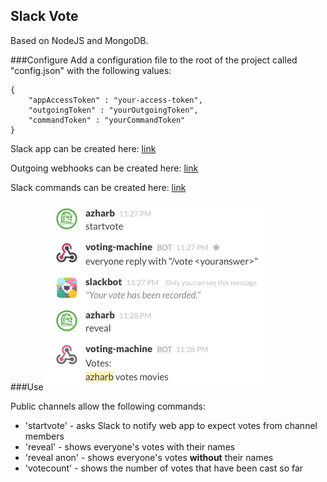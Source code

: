 ## Slack Vote

Based on NodeJS and MongoDB. 

###Configure
Add a configuration file to the root of the project called "config.json" with the following values:

```
{
	"appAccessToken" : "your-access-token",
	"outgoingToken" : "yourOutgoingToken",
	"commandToken" : "yourCommandToken"
}
```

Slack app can be created here: [link](https://api.slack.com/applications)

Outgoing webhooks can be created here: [link](https://api.slack.com/outgoing-webhooks)

Slack commands can be created here: [link](https://api.slack.com/slash-commands)

###Use
![image](howto.png)

Public channels allow the following commands:

* 'startvote' - asks Slack to notify web app to expect votes from channel members
* 'reveal' - shows everyone's votes with their names
* 'reveal anon' - shows everyone's votes **without** their names
* 'votecount' - shows the number of votes that have been cast so far